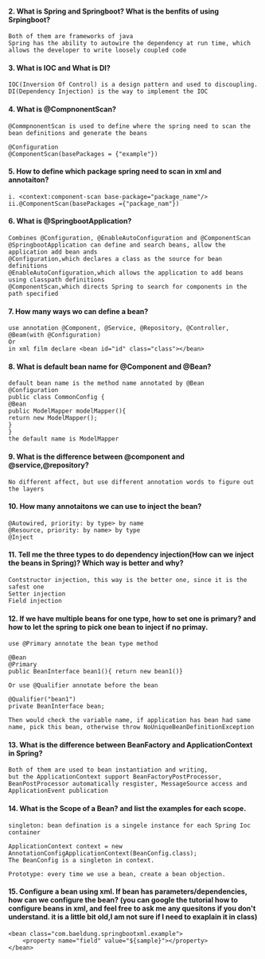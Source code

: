 #### 2.  What is Spring and Springboot? What is the benfits of using Srpingboot?

    Both of them are frameworks of java
    Spring has the ability to autowire the dependency at run time, which allows the developer to write loosely coupled code

#### 3.  What is IOC and What is DI?

    IOC(Inversion Of Control) is a design pattern and used to discoupling.
    DI(Dependency Injection) is the way to implement the IOC

#### 4.  What is  @CompnonentScan?
    @CommpnonentScan is used to define where the spring need to scan the bean definitions and generate the beans

    @Configuration
    @ComponentScan(basePackages = {"example"})

#### 5.  How to define which package spring need to scan in xml and annotaiton?
    i. <context:component-scan base-package="package_name"/>
    ii.@ComponentScan(basePackages ={"package_nam"})

#### 6.  What is  @SpringbootApplication?
    Combines @Configuration, @EnableAutoConfiguration and @ComponentScan
    @SpringbootApplication can define and search beans, allow the application add bean ands
    @Configuration,which declares a class as the source for bean definitions
    @EnableAutoConfiguration,which allows the application to add beans using classpath definitions
    @ComponentScan,which directs Spring to search for components in the path specified

#### 7. How many ways wo can define a bean?
    use annotation @Component, @Service, @Repository, @Controller, @Beam(with @Configuration)
    Or 
    in xml film declare <bean id="id" class="class"></bean>

#### 8.  What is default bean name for  @Component and  @Bean?
    default bean name is the method name annotated by @Bean
    @Configuration
    public class CommonConfig {
    @Bean
    public ModelMapper modelMapper(){
    return new ModelMapper();
    }
    }
    the default name is ModelMapper

#### 9.  What is the difference between  @component and  @service,@repository?
    No different affect, but use different annotation words to figure out the layers 

#### 10. How many annotaitons we can use to inject the bean?
    @Autowired, priority: by type> by name
    @Resource, priority: by name> by type
    @Inject

#### 11. Tell me the three types to do dependency injection(How can we inject the beans in Spring)? Which way is better and why?
    Contstructor injection, this way is the better one, since it is the safest one
    Setter injection
    Field injection
#### 12. If we have multiple beans for one type, how to set one is primary? and how to let the spring to pick one bean to inject if no primay.
    use @Primary annotate the bean type method

    @Bean
    @Primary
    public BeanInterface bean1(){ return new bean1()}

    Or use @Qualifier annotate before the bean

    @Qualifier("bean1")
    private BeanInterface bean;
    
    Then would check the variable name, if application has bean had same name, pick this bean, otherwise throw NoUniqueBeanDefinitionException

    
#### 13. What is the difference between BeanFactory and ApplicationContext in Spring?
    Both of them are used to bean instantiation and writing,
    but the ApplicationContext support BeanFactoryPostProcessor, BeanPostProcessor automatically resgister, MessageSource access and ApplicationEvent publication
#### 14. What is the Scope of a Bean?  and list the examples for each scope.
    singleton: bean defination is a singele instance for each Spring Ioc container

    ApplicationContext context = new AnnotationConfigApplicationContext(BeanConfig.class);
    The BeanConfig is a singleton in context.

    Prototype: every time we use a bean, create a bean objection.


#### 15. Configure a bean using xml. If bean has parameters/dependencies, how can we configure the bean? (you can google the tutorial how to configure beans in xml, and feel free to ask me any quesitons if you don't understand. it is a little bit old,I am not sure if I need to exaplain it in class)
    <bean class="com.baeldung.springbootxml.example">
        <property name="field" value="${sample}"></property>
    </bean>